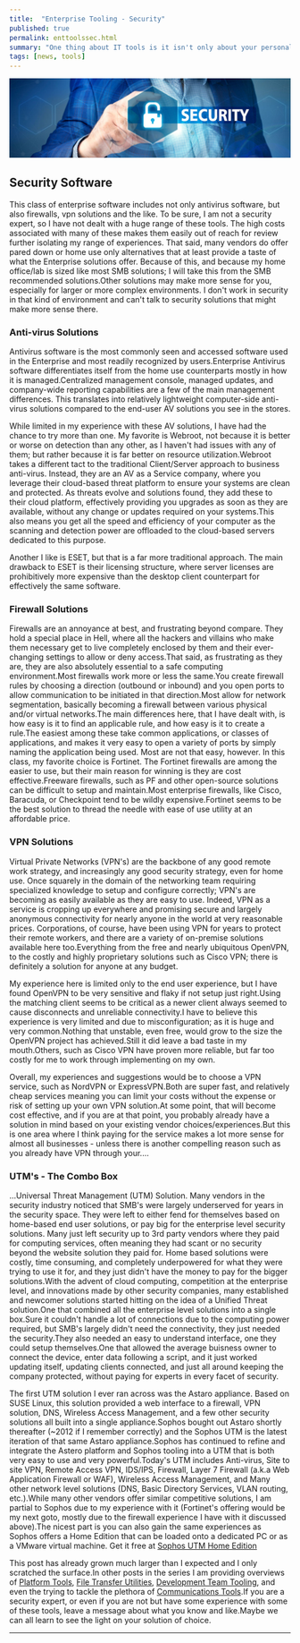 ```yaml
---
title:  "Enterprise Tooling - Security"
published: true
permalink: enttoolssec.html
summary: "One thing about IT tools is it isn't only about your personal tools.IT is first, and foremost, about enabling others to do their jobs safely, efficiently, and effectively.To do that, requires a host of Enterprise Tools to ensure security, data integrity, and a functional environment for the business applications to function in.This is another tooling post that reviews some of the Enterprise solutions I have used/implemented and why I liked them."
tags: [news, tools]
---
```


![alt text:  Security Banner][SecBanner]

## Security Software ##

This class of enterprise software includes not only antivirus software, but also firewalls, vpn solutions and the like. To be sure, I am not a security expert, so I have not dealt with a huge range of these tools. The high costs associated with many of these makes them easily out of reach for review further isolating my range of experiences. That said, many vendors do offer pared down or home use only alternatives that at least provide a taste of what the Enterprise solutions offer. Because of this, and because my home office/lab is sized like most SMB solutions; I will take this from the SMB recommended solutions.Other solutions may make more sense for you, especially for larger or more complex environments. I don't work in security in that kind of environment and can't talk to security solutions that might make more sense there.

### Anti-virus Solutions ###

Antivirus software is the most commonly seen and accessed software used in the Enterprise and most readily recognized by users.Enterprise Antivirus software differentiates itself from the home use counterparts mostly in how it is managed.Centralized management console, managed updates, and company-wide reporting capabilities are a few of the main management differences. This translates into relatively lightweight computer-side anti-virus solutions compared to the end-user AV solutions you see in the stores.

While limited in my experience with these AV solutions, I have had the chance to try more than one. My favorite is Webroot, not because it is better or worse on detection than any other, as I haven't had issues with any of them; but rather because it is far better on resource utilization.Webroot takes a different tact to the traditional Client/Server approach to business anti-virus. Instead, they are an AV as a Service company, where you leverage their cloud-based threat platform to ensure your systems are clean and protected. As threats evolve and solutions found, they add these to their cloud platform, effectively providing you upgrades as soon as they are available, without any change or updates required on your systems.This also means you get all the speed and efficiency of your computer as the scanning and detection power are offloaded to the cloud-based servers dedicated to this purpose.

Another I like is ESET, but that is a far more traditional approach. The main drawback to ESET is their licensing structure, where server licenses are prohibitively more expensive than the desktop client counterpart for effectively the same software.

### Firewall Solutions ###

Firewalls are an annoyance at best, and frustrating beyond compare. They hold a special place in Hell, where all the hackers and villains who make them necessary get to live completely enclosed by them and their ever-changing settings to allow or deny access.That said, as frustrating as they are, they are also absolutely essential to a safe computing environment.Most firewalls work more or less the same.You create firewall rules by choosing a direction (outbound or inbound) and you open ports to allow communication to be initiated in that direction.Most allow for network segmentation, basically becoming a firewall between various physical and/or virtual networks.The main differences here, that I have dealt with, is how easy is it to find an applicable rule, and how easy is it to create a rule.The easiest among these take common applications, or classes of applications, and makes it very easy to open a variety of ports by simply naming the application being used. Most are not that easy, however. In this class, my favorite choice is Fortinet. The Fortinet firewalls are among the easier to use, but their main reason for winning is they are cost effective.Freeware firewalls, such as PF and other open-source solutions can be difficult to setup and maintain.Most enterprise firewalls, like Cisco, Baracuda, or Checkpoint tend to be wildly expensive.Fortinet seems to be the best solution to thread the needle with ease of use utility at an affordable price.

### VPN Solutions ###

Virtual Private Networks (VPN's) are the backbone of any good remote work strategy, and increasingly any good security strategy, even for home use. Once squarely in the domain of the networking team requiring specialized knowledge to setup and configure correctly; VPN's are becoming as easily available as they are easy to use. Indeed, VPN as a service is cropping up everywhere and promising secure and largely anonymous connectivity for nearly anyone in the world at very reasonable prices. Corporations, of course, have been using VPN for years to protect their remote workers, and there are a variety of on-premise solutions available here too.Everything from the free and nearly ubiquitous OpenVPN, to the costly and highly proprietary solutions such as Cisco VPN; there is definitely a solution for anyone at any budget.

My experience here is limited only to the end user experience, but I have found OpenVPN to be very sensitive and flaky if not setup just right.Using the matching client seems to be critical as a newer client always seemed to cause disconnects and unreliable connectivity.I have to believe this experience is very limited and due to misconfiguration; as it is huge and very common.Nothing that unstable, even free, would grow to the size the OpenVPN project has achieved.Still it did leave a bad taste in my mouth.Others, such as Cisco VPN have proven more reliable, but far too costly for me to work through implementing on my own.

Overall, my experiences and suggestions would be to choose a VPN service, such as NordVPN or ExpressVPN.Both are super fast, and relatively cheap services meaning you can limit your costs without the expense or risk of setting up your own VPN solution.At some point, that will become cost effective, and if you are at that point, you probably already have a solution in mind based on your existing vendor choices/experiences.But this is one area where I think paying for the service makes a lot more sense for almost all businesses - unless there is another compelling reason such as you already have VPN through your....

### UTM's - The Combo Box ###

...Universal Threat Management (UTM) Solution. Many vendors in the security industry noticed that SMB's were largely underserved for years in the security space. They were left to either fend for themselves based on home-based end user solutions, or pay big for the enterprise level security solutions. Many just left security up to 3rd party vendors where they paid for computing services, often meaning they had scant or no security beyond the website solution they paid for. Home based solutions were costly, time consuming, and completely underpowered for what they were trying to use it for, and they just didn't have the money to pay for the bigger solutions.With the advent of cloud computing, competition at the enterprise level, and innovations made by other security companies, many established and newcomer solutions started hitting on the idea of a Unified Threat solution.One that combined all the enterprise level solutions into a single box.Sure it couldn't handle a lot of connections due to the computing power required, but SMB's largely didn't need the connectivity, they just needed the security.They also needed an easy to understand interface, one they could setup themselves.One that allowed the average buisness owner to connect the device, enter data following a script, and it just worked updating itself, updating clients connected, and just all around keeping the company protected, without paying for experts in every facet of security.

The first UTM solution I ever ran across was the Astaro appliance. Based on SUSE Linux, this solution provided a web interface to a firewall, VPN solution, DNS, Wireless Access Management, and a few other security solutions all built into a single appliance.Sophos bought out Astaro shortly thereafter (~2012 if I remember correctly) and the Sophos UTM is the latest iteration of that same Astaro appliance.Sophos has continued to refine and integrate the Astero platform and Sophos tooling into a UTM that is both very easy to use and very powerful.Today's UTM includes Anti-virus, Site to site VPN, Remote Access VPN, IDS/IPS, Firewall, Layer 7 Firewall (a.k.a Web Application Firewall or WAF), Wireless Access Management, and Many other network level solutions (DNS, Basic Directory Services, VLAN routing, etc.).While many other vendors offer similar competitive solutions, I am partial to Sophos due to my experience with it (Fortinet's offering would be my next goto, mostly due to the firewall experience I have with it discussed above).The nicest part is you can also gain the same experiences as Sophos offers a Home Edition that can be loaded onto a dedicated PC or as a VMware virtual machine. Get it free at [Sophos UTM Home Edition](https://www.sophos.com/en-us/products/free-tools/sophos-utm-home-edition.aspx)

This post has already grown much larger than I expected and I only scratched the surface.In other posts in the series I am providing overviews of [Platform Tools](./enttoolsplatform.html), [File Transfer Utilities](./enttoolsfiles.html), [Development Team Tooling](./enttoolsdev.html), and even the trying to tackle the plethora of [Communications Tools](./enttoolscom.html).If you are a security expert, or even if you are not but have some experience with some of these tools, leave a message about what you know and like.Maybe we can all learn to see the light on your solution of choice.

---

[SecBanner]: images/Banners/secbanner.jpg "Security Banner"